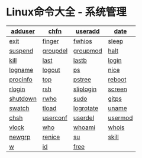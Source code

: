 
# Linux命令大全 - 系统管理

| [adduser](linux-comm-adduser.html) | [chfn](linux-comm-chfn.html) | [useradd](linux-comm-useradd.html) | [date](linux-comm-date.html) |
| --- | --- | --- | --- |
| [exit](linux-comm-exit.html) | [finger](linux-comm-finger.html) | [fwhios](linux-comm-fwhios.html) | [sleep](linux-comm-sleep.html) |
| [suspend](linux-comm-suspend.html) | [groupdel](linux-comm-groupdel.html) | [groupmod](linux-comm-groupmod.html) | [halt](linux-comm-halt.html) |
| [kill](linux-comm-kill.html) | [last](linux-comm-last.html) | [lastb](linux-comm-lastb.html) | [login](linux-comm-login.html) |
| [logname](linux-comm-logname.html) | [logout](linux-comm-logout.html) | [ps](linux-comm-ps.html) | [nice](linux-comm-nice.html) |
| [procinfo](linux-comm-procinfo.html) | [top](linux-comm-top.html) | [pstree](linux-comm-pstree.html) | [reboot](linux-comm-reboot.html) |
| [rlogin](linux-comm-rlogin.html) | [rsh](linux-comm-rsh.html) | [sliplogin](linux-comm-sliplogin.html) | [screen](linux-comm-screen.html) |
| [shutdown](linux-comm-shutdown.html) | [rwho](linux-comm-rwho.html) | [sudo](linux-comm-sudo.html) | [gitps](linux-comm-gitps.html) |
| [swatch](linux-comm-swatch.html) | [tload](linux-comm-tload.html) | [logrotate](linux-comm-logrotate.html) | [uname](linux-comm-uname.html) |
| [chsh](linux-comm-chsh.html) | [userconf](linux-comm-userconf.html) | [userdel](linux-comm-userdel.html) | [usermod](linux-comm-usermod.html) |
| [vlock](linux-comm-vlock.html) | [who](linux-comm-who.html) | [whoami](linux-comm-whoami.html) | [whois](linux-comm-whois.html) |
| [newgrp](linux-comm-newgrp.html) | [renice](linux-comm-renice.html) | [su](linux-comm-su.html) | [skill](linux-comm-skill.html) |
| [w](linux-comm-w.html) | [id](linux-comm-id.html) | [free](linux-comm-free.html) |


